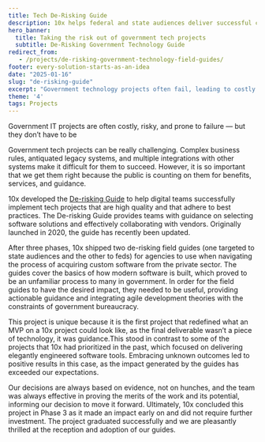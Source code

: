 ```yaml
---
title: Tech De-Risking Guide
description: 10x helps federal and state audiences deliver successful custom technology by providing actionable guidance on the realities of development. 
hero_banner:
  title: Taking the risk out of government tech projects
  subtitle: De-Risking Government Technology Guide
redirect_from: 
   - /projects/de-risking-government-technology-field-guides/
footer: every-solution-starts-as-an-idea
date: "2025-01-16"
slug: "de-risking-guide"
excerpt: "Government technology projects often fail, leading to costly budget overruns and negative impacts on the public. 10x is helping federal and state audiences deliver successful custom technology by providing actionable guidance on the realities of development."
theme: '4'
tags: Projects
---
```


<p class="usa-intro">  
    Government IT projects are often costly, risky, and prone to failure — but they don’t have to be
</p>

Government tech projects can be really challenging. Complex business rules, antiquated legacy systems, and multiple integrations with other systems make it difficult for them to succeed. However, it is so important that we get them right because the public is counting on them for benefits, services, and guidance.

10x developed the <a class="usa-link--external" rel="noreferrer" href="https://guides.18f.gov/derisking-government-tech/">De-risking Guide</a> to help digital teams successfully implement tech projects that are high quality and that adhere to best practices. The De-risking Guide provides teams with guidance on selecting software solutions and effectively collaborating with vendors. Originally launched in 2020, the guide has recently been updated.

After three phases, 10x shipped two de-risking field guides (one targeted to state audiences and the other to feds) for agencies to use when navigating the process of acquiring custom software from the private sector. The guides cover the basics of how modern software is built, which proved to be an unfamiliar process to many in government. In order for the field guides to have the desired impact, they needed to be useful, providing actionable guidance and integrating agile development theories with the constraints of government bureaucracy. 

This project is unique because it is the first project that redefined what an MVP on a 10x project could look like, as the final deliverable wasn’t a piece of technology, it was guidance.This stood in contrast to some of the projects that 10x had prioritized in the past, which focused on delivering elegantly engineered software tools. Embracing unknown outcomes led to positive results in this case, as the impact generated by the guides has exceeded our expectations. 

Our decisions are always based on evidence, not on hunches, and the team was always effective in proving the merits of the work and its potential, informing our decision to move it forward. Ultimately, 10x concluded this project in Phase 3 as it made an impact early on and did not require further investment. The project graduated successfully and we are pleasantly thrilled at the reception and adoption of our guides.
